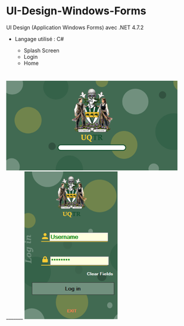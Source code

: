 # UI-Design-Windows-Forms

UI Design (Application Windows Forms) avec .NET 4.7.2

-   Langage utilisé : C#

    -   Splash Screen
    -   Login
    -   Home

#

<p>
    <img src="https://github.com/jonathann243/UI-Design-Windows-Forms/blob/main/Ressources/Splash.png" width="460" style="max-width:100%;"> 
    _______
    <img src="https://github.com/jonathann243/UI-Design-Windows-Forms/blob/main/Ressources/Login.png" id="m" width="250" style="max-width:100%;">
</p>
